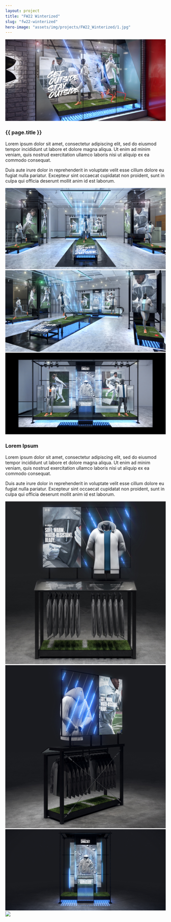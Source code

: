 ```yaml
---
layout: project
title: "FW22 Winterized"
slug: "fw22-winterized"
hero-image: "assets/img/projects/FW22_Winterized/1.jpg"
---
```


<div class="content-section">
    <img src="assets/img/projects/FW22_Winterized/1.jpg" />
</div>
<div class="content-section text-box">
  <h3>{{ page.title }}</h3>
  <div class="horizontal-split">
    <div class="half-text">
      <p>
        Lorem ipsum dolor sit amet, consectetur adipiscing elit, sed do eiusmod tempor incididunt ut labore et dolore magna aliqua. Ut enim ad minim veniam, quis nostrud exercitation ullamco laboris nisi ut aliquip ex ea commodo consequat.
      </p>
    </div>
    <div class="half-text">
      <p>
        Duis aute irure dolor in reprehenderit in voluptate velit esse cillum dolore eu fugiat nulla pariatur. Excepteur sint occaecat cupidatat non proident, sunt in culpa qui officia deserunt mollit anim id est laborum.
      </p>
    </div>
  </div>
</div>
<div class="content-section">
    <img src="assets/img/projects/FW22_Winterized/2.jpg" />
</div>
<div class="content-section">
    <img src="assets/img/projects/FW22_Winterized/3.jpg" />
</div>
<div class="content-section">
    <img src="assets/img/projects/FW22_Winterized/4.jpg" />
</div>
<div class="content-section text-box">
  <h3>Lorem Ipsum</h3>
  <div class="horizontal-split">
    <div class="half-text">
      <p>
        Lorem ipsum dolor sit amet, consectetur adipiscing elit, sed do eiusmod tempor incididunt ut labore et dolore magna aliqua. Ut enim ad minim veniam, quis nostrud exercitation ullamco laboris nisi ut aliquip ex ea commodo consequat.
      </p>
    </div>
    <div class="half-text">
      <p>
        Duis aute irure dolor in reprehenderit in voluptate velit esse cillum dolore eu fugiat nulla pariatur. Excepteur sint occaecat cupidatat non proident, sunt in culpa qui officia deserunt mollit anim id est laborum.
      </p>
    </div>
  </div>
</div>
<div class="content-section">
  <div class="horizontal-split">
    <img src="assets/img/projects/FW22_Winterized/5.jpg" />
    <img src="assets/img/projects/FW22_Winterized/6.jpg" />
  </div>
</div>
<div class="content-section">
    <img src="assets/img/projects/FW22_Winterized/7.jpg" />
</div>
<div class="content-section">
    <img src="assets/img/projects/FW22_Winterized/8.gif" />
</div>